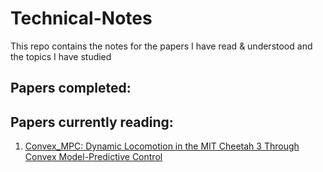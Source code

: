 # Technical-Notes
This repo contains the notes for the papers I have read &amp; understood and the topics I have studied

## Papers completed:

## Papers currently reading:
1. [Convex_MPC: Dynamic Locomotion in the MIT Cheetah 3 Through Convex Model-Predictive Control](https://ieeexplore.ieee.org/stamp/stamp.jsp?tp=&arnumber=8594448)
